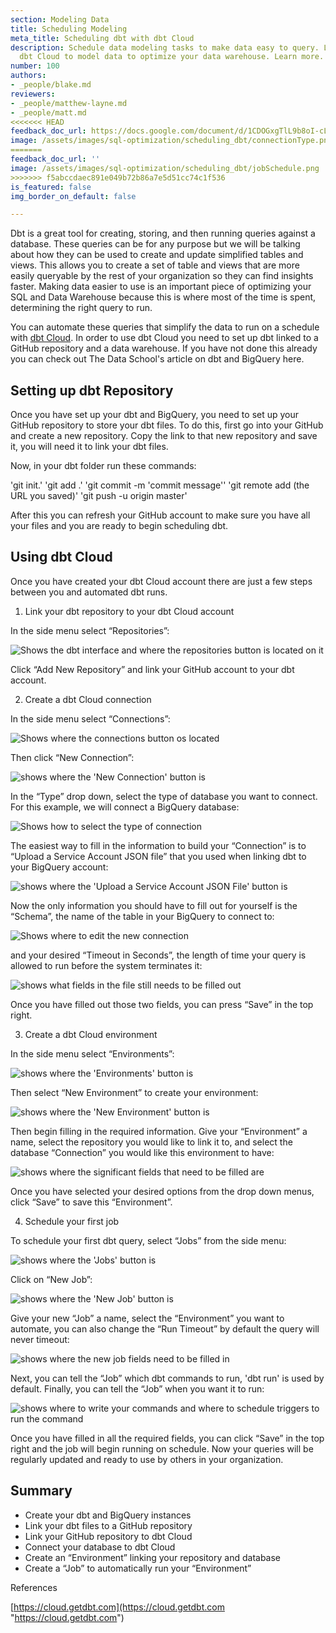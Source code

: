 ```yaml
---
section: Modeling Data
title: Scheduling Modeling
meta_title: Scheduling dbt with dbt Cloud
description: Schedule data modeling tasks to make data easy to query. Learn to use
  dbt Cloud to model data to optimize your data warehouse. Learn more.
number: 100
authors:
- _people/blake.md
reviewers:
- _people/matthew-layne.md
- _people/matt.md
<<<<<<< HEAD
feedback_doc_url: https://docs.google.com/document/d/1CDOGxgTlL9b8oI-cLlPzGb8DJG3N37KjE9MznqMNogo/edit?usp=sharing
image: /assets/images/sql-optimization/scheduling_dbt/connectionType.png
=======
feedback_doc_url: ''
image: /assets/images/sql-optimization/scheduling_dbt/jobSchedule.png
>>>>>>> f5abccdaec891e049b72b86a7e5d51cc74c1f536
is_featured: false
img_border_on_default: false

---
```

Dbt is a great tool for creating, storing, and then running queries against a database. These queries can be for any purpose but we will be talking about how they can be used to create and update simplified tables and views. This allows you to create a set of table and views that are more easily queryable by the rest of your organization so they can find insights faster. Making data easier to use is an important piece of optimizing your SQL and Data Warehouse because this is where most of the time is spent, determining the right query to run.

You can automate these queries that simplify the data to run on a schedule with [dbt Cloud](https://cloud.getdbt.com/). In order to use dbt Cloud you need to set up dbt linked to a GitHub repository and a data warehouse. If you have not done this already you can check out The Data School's article on dbt and BigQuery here.

## Setting up dbt Repository

Once you have set up your dbt and BigQuery, you need to set up your GitHub repository to store your dbt files. To do this, first go into your GitHub and create a new repository. Copy the link to that new repository and save it, you will need it to link your dbt files.

Now, in your dbt folder run these commands:

'git init.'
'git add .'
'git commit -m 'commit message''
'git remote add (the URL you saved)'
'git push -u origin master'

After this you can refresh your GitHub account to make sure you have all your files and you are ready to begin scheduling dbt.

## Using dbt Cloud

Once you have created your dbt Cloud account there are just a few steps between you and automated dbt runs.

1. Link your dbt repository to your dbt Cloud account

In the side menu select “Repositories”:

![Shows the dbt interface and where the repositories button is located on it](/assets/images/sql-optimization/scheduling_dbt/repositories.png)

Click “Add New Repository” and link your GitHub account to your dbt account.

2. Create a dbt Cloud connection

In the side menu select “Connections”:

![Shows where the connections button os located](/assets/images/sql-optimization/scheduling_dbt/connections.png)

Then click “New Connection”:

![shows where the 'New Connection' button is](/assets/images/sql-optimization/scheduling_dbt/newConnection.png)

In the “Type” drop down, select the type of database you want to connect. For this example, we will connect a BigQuery database:

![Shows how to select the type of connection](/assets/images/sql-optimization/scheduling_dbt/connectionType.png)

The easiest way to fill in the information to build your “Connection” is to “Upload a Service Account JSON file” that you used when linking dbt to your BigQuery account:

![shows where the 'Upload a Service Account JSON File' button is](/assets/images/sql-optimization/scheduling_dbt/uploadAJSON.png)

Now the only information you should have to fill out for yourself is the “Schema”, the name of the table in your BigQuery to connect to:

![Shows where to edit the new connection](/assets/images/sql-optimization/scheduling_dbt/schema.png)

and your desired “Timeout in Seconds”, the length of time your query is allowed to run before the system terminates it:

![shows what fields in the file still needs to be filled out](/assets/images/sql-optimization/scheduling_dbt/schemaAndTimeout.png)

Once you have filled out those two fields, you can press “Save” in the top right.

3. Create a dbt Cloud environment

In the side menu select “Environments”:

![shows where the 'Environments' button is](/assets/images/sql-optimization/scheduling_dbt/environments.png)

Then select “New Environment” to create your environment:

![shows where the 'New Environment' button is](/assets/images/sql-optimization/scheduling_dbt/newEnvironment.png)

Then begin filling in the required information. Give your “Environment” a name, select the repository you would like to link it to, and select the database “Connection” you would like this environment to have:

![shows where the significant fields that need to be filled are](/assets/images/sql-optimization/scheduling_dbt/environmentFields.png)

Once you have selected your desired options from the drop down menus, click “Save” to save this “Environment”.

4. Schedule your first job

To schedule your first dbt query, select “Jobs” from the side menu:

![shows where the 'Jobs' button is](/assets/images/sql-optimization/scheduling_dbt/jobs.png)

Click on “New Job”:

![shows where the 'New Job' button is](/assets/images/sql-optimization/scheduling_dbt/newJob.png)

Give your new “Job” a name, select the “Environment” you want to automate, you can also change the “Run Timeout” by default the query will never timeout:

![shows where the new job fields need to be filled in](/assets/images/sql-optimization/scheduling_dbt/jobFields.png)

Next, you can tell the “Job” which dbt commands to run, 'dbt run' is used by default. Finally, you can tell the “Job” when you want it to run:

![shows where to write your commands and where to schedule triggers to run the command](/assets/images/sql-optimization/scheduling_dbt/jobSchedule.png)

Once you have filled in all the required fields, you can click “Save” in the top right and the job will begin running on schedule. Now your queries will be regularly updated and ready to use by others in your organization.

## Summary

* Create your dbt and BigQuery instances
* Link your dbt files to a GitHub repository
* Link your GitHub repository to dbt Cloud
* Connect your database to dbt Cloud
* Create an “Environment” linking your repository and database
* Create a “Job” to automatically run your “Environment”

References

[https://cloud.getdbt.com](https://cloud.getdbt.com "https://cloud.getdbt.com")
